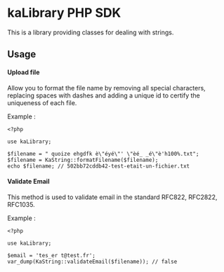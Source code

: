 kaLibrary PHP SDK
=================
This is a library providing classes for dealing with strings.

Usage
-----
#### Upload file
Allow you to format the file name by removing all special characters, replacing
spaces with dashes and adding a unique id to certify the uniqueness of each file.

Example :

	<?php
	
	use kaLibrary;
	
	$filename = " quoize ehgdfk è\"éyé\"' \"èé_ _é\"è'h100%.txt";
	$filename = KaString::formatFilename($filename);
	echo $filename; // 502bb72cddb42-test-etait-un-fichier.txt

#### Validate Email
This method is used to validate email in the standard RFC822, RFC2822, RFC1035.

Example :

	<?php
	
	use kaLibrary;
	
	$email = 'tes_er t@test.fr';
	var_dump(KaString::validateEmail($filename)); // false